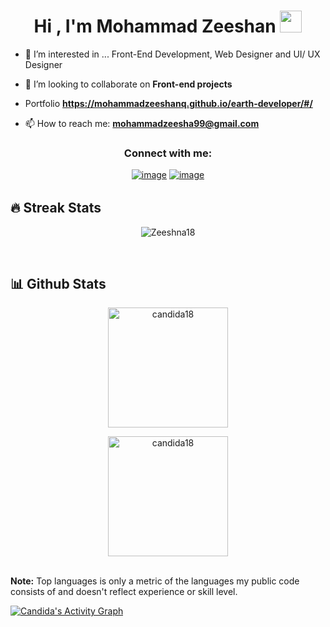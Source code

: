   <h1 align="center">Hi , I'm Mohammad Zeeshan <img src="https://media.giphy.com/media/hvRJCLFzcasrR4ia7z/giphy.gif" width="35"></h1>
  
- 🌱 I’m interested in ... Front-End Development, Web Designer and UI/ UX Designer

- 👯 I’m looking to collaborate on **Front-end projects**

- Portfolio **https://mohammadzeeshanq.github.io/earth-developer/#/**

- 📫 How to reach me: **mohammadzeesha99@gmail.com**

<h3 align="center">Connect with me:</h3>
<div align="center" style='margin-bottom:2rem;'>

[![image](https://img.shields.io/badge/LinkedIn-0077B5?style=for-the-badge&logo=linkedin&logoColor=white)](https://www.linkedin.com/in/mohammad-zeeshan-dev/)
[![image](https://img.shields.io/badge/Gmail-D14836?style=for-the-badge&logo=gmail&logoColor=white)](mailto:mohammadzeesha99@gmail.com)
  
</div>


  

## 🔥 Streak Stats

<p align="center"><img align="center" src="https://github-readme-streak-stats.herokuapp.com/?user=MohammadZeeshanQ&theme=algolia" alt="Zeeshna18" /></p>



<br/>

## 📊 Github Stats

  <p align="center">
    <a href="https://github.com/Candida18"><img align="center" src="https://github-readme-stats.vercel.app/api?username=candida18&show_icons=true&locale=en&theme=algolia" alt="candida18" height="192px"/></a>
	</p>
	<p  align="center">
	  <img src="https://github-readme-stats.vercel.app/api/top-langs?username=candida18&show_icons=true&locale=en&layout=compact&theme=algolia" alt="candida18" height="192px"/>
	</p>
  <br/>
  <b>Note:</b> Top languages is only a metric of the languages my public code consists of and doesn't reflect experience or skill level.
  </p>


   <a href="https://github.com/MohammadZeeshanQ"><img alt="Candida's Activity Graph" src="https://activity-graph.herokuapp.com/graph?username=MohammadZeeshanQ&custom_title=Mohammad%20Zeeshan's%20Contribution%20Graph&theme=react-dark" /></a>
  <br/>



<br/>


